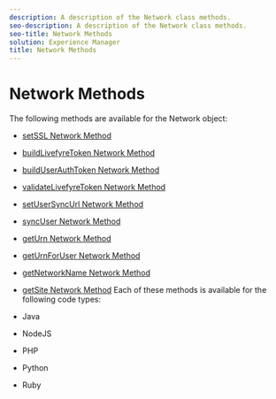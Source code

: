 ```yaml
---
description: A description of the Network class methods.
seo-description: A description of the Network class methods.
seo-title: Network Methods
solution: Experience Manager
title: Network Methods
---
```


# Network Methods

The following methods are available for the Network object:

* [setSSL Network Method](#r_setssl_method)
* [buildLivefyreToken Network Method](#r_buildlivefyretoken_method)
* [buildUserAuthToken Network Method](#r_builduserauthtoken_method)
* [validateLivefyreToken Network Method](#validatelivefyretoken_method)
* [setUserSyncUrl Network Method](#r_setusersyncurl_method)
* [syncUser Network Method](#r_syncuser_method)
* [getUrn Network Method](#r_geturn_method)
* [getUrnForUser Network Method](#r_geturnforuser_method)
* [getNetworkName Network Method](#r_getnetworkname_method)
* [getSite Network Method](#r_getsite_method)
Each of these methods is available for the following code types:

* Java
* NodeJS
* PHP
* Python
* Ruby
